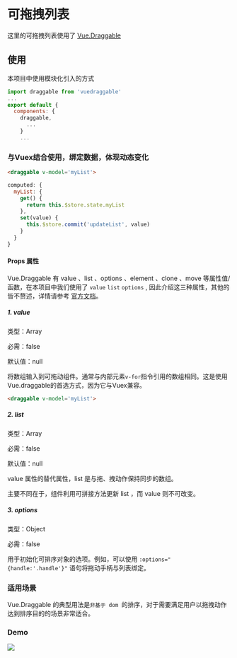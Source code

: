 # 可拖拽列表
这里的可拖拽列表使用了 [Vue.Draggable](https://github.com/SortableJS/Vue.Draggable)

## 使用
本项目中使用模块化引入的方式

```js
import draggable from 'vuedraggable'
...
export default {
  components: {
    draggable,
      ...
    }
    ...

```

### 与Vuex结合使用，绑定数据，体现动态变化
```html
<draggable v-model='myList'>
```
```js
computed: {
  myList: {
    get() {
      return this.$store.state.myList
    },
    set(value) {
      this.$store.commit('updateList', value)
    }
  }
}
```

#### Props 属性

Vue.Draggable 有 value 、list 、options 、element 、clone 、move 等属性值/函数，在本项目中我们使用了 `value` `list` `options` , 因此介绍这三种属性，其他的皆不赘述，详情请参考 [官方文档](https://github.com/SortableJS/Vue.Draggable)。

##### 1. value

类型：Array

必需：false

默认值：null

将数组输入到可拖动组件。通常与内部元素`v-for`指令引用的数组相同。这是使用Vue.draggable的首选方式，因为它与Vuex兼容。

```html
<draggable v-model='myList'>
```

##### 2. list

类型：Array

必需：false

默认值：null

value 属性的替代属性，list 是与拖、拽动作保持同步的数组。

主要不同在于，组件利用可拼接方法更新 list ，而 value 则不可改变。

##### 3. options

类型：Object

必需：false

用于初始化可排序对象的选项。例如，可以使用 `:options="{handle:'.handle'}"` 语句将拖动手柄与列表绑定。

### 适用场景

Vue.Draggable 的典型用法是`非基于 dom `的排序，对于需要满足用户以拖拽动作达到排序目的的场景非常适合。

### Demo

![](/assets/dnd_list.gif)